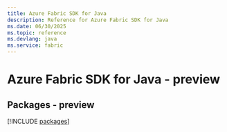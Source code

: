 ```yaml
---
title: Azure Fabric SDK for Java
description: Reference for Azure Fabric SDK for Java
ms.date: 06/30/2025
ms.topic: reference
ms.devlang: java
ms.service: fabric
---
```

# Azure Fabric SDK for Java - preview
## Packages - preview
[!INCLUDE [packages](fabric-index.md)]